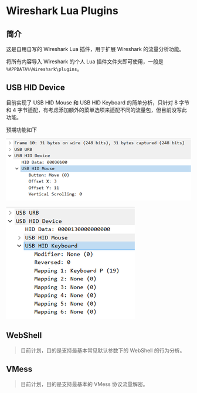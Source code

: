 # Wireshark Lua Plugins

## 简介

这是自用自写的 Wireshark Lua 插件，用于扩展 Wireshark 的流量分析功能。

将所有内容导入 Wireshark 的个人 Lua 插件文件夹即可使用，一般是 `%APPDATA%\Wireshark\plugins`。



## USB HID Device

目前实现了 USB HID Mouse 和 USB HID Keyboard 的简单分析，只针对 8 字节和 4 字节适配，有考虑添加额外的菜单选项来适配不同的流量包，但目前没写此功能。

预期功能如下

![USB_HID_Mouse](README/USB_HID_Mouse.png)

![USB_HID_Keyboard](README/USB_HID_Keyboard.png)

## WebShell

> 目前计划，目的是支持最基本常见默认参数下的 WebShell 的行为分析。

## VMess

> 目前计划，目的是支持最基本的 VMess 协议流量解密。
